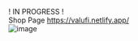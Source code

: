 ! IN PROGRESS !  
Shop Page
https://valufi.netlify.app/  
![image](https://github.com/user-attachments/assets/8ca8a373-4d6c-4664-9462-0e12e9371a45)
